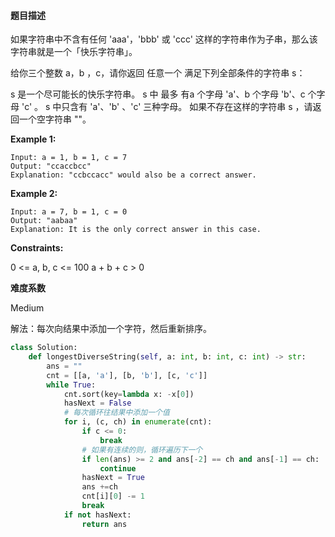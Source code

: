 #### **题目描述**
如果字符串中不含有任何 'aaa'，'bbb' 或 'ccc' 这样的字符串作为子串，那么该字符串就是一个「快乐字符串」。

给你三个整数 a，b ，c，请你返回 任意一个 满足下列全部条件的字符串 s：

s 是一个尽可能长的快乐字符串。
s 中 最多 有a 个字母 'a'、b 个字母 'b'、c 个字母 'c' 。
s 中只含有 'a'、'b' 、'c' 三种字母。
如果不存在这样的字符串 s ，请返回一个空字符串 ""。 

**Example 1:**

```
Input: a = 1, b = 1, c = 7
Output: "ccaccbcc"
Explanation: "ccbccacc" would also be a correct answer.

```

**Example 2:**

```
Input: a = 7, b = 1, c = 0
Output: "aabaa"
Explanation: It is the only correct answer in this case.

```


**Constraints:**

0 <= a, b, c <= 100
a + b + c > 0

**难度系数**    

Medium  

解法：每次向结果中添加一个字符，然后重新排序。


```python
class Solution:
    def longestDiverseString(self, a: int, b: int, c: int) -> str:
        ans = ""
        cnt = [[a, 'a'], [b, 'b'], [c, 'c']]
        while True:
            cnt.sort(key=lambda x: -x[0])
            hasNext = False
            # 每次循环往结果中添加一个值
            for i, (c, ch) in enumerate(cnt):
                if c <= 0:
                    break
                # 如果有连续的则，循环遍历下一个
                if len(ans) >= 2 and ans[-2] == ch and ans[-1] == ch:
                    continue
                hasNext = True
                ans +=ch
                cnt[i][0] -= 1
                break
            if not hasNext:
                return ans

```

